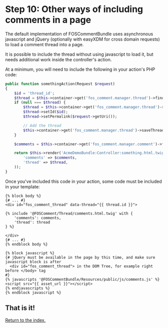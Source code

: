 Step 10: Other ways of including comments in a page
===================================================

The default implementation of FOSCommentBundle uses asynchronous javascript
and jQuery (optionally with easyXDM for cross domain requests) to load a comment
thread into a page.

It is possible to include the thread without using javascript to load it, but
needs additional work inside the controller's action.

At a minimum, you will need to include the following in your action's PHP code:

``` php
public function somethingAction(Request $request)
{
    $id = 'thread_id';
    $thread = $this->container->get('fos_comment.manager.thread')->findThreadById($id);
    if (null === $thread) {
        $thread = $this->container->get('fos_comment.manager.thread')->createThread();
        $thread->setId($id);
        $thread->setPermalink($request->getUri());

        // Add the thread
        $this->container->get('fos_comment.manager.thread')->saveThread($thread);
    }

    $comments = $this->container->get('fos_comment.manager.comment')->findCommentTreeByThread($thread);

    return $this->render('AcmeDemoBundle:Controller:something.html.twig', array(
        'comments' => $comments,
        'thread' => $thread,
    ));
}
```

Once you've included this code in your action, some code must be included in your
template:

``` jinga
{% block body %}
{# ... #}
<div id="fos_comment_thread" data-thread="{{ thread.id }}">

{% include '@FOSComment/Thread/comments.html.twig' with {
    'comments': comments,
    'thread': thread
} %}

</div>
{# ... #}
{% endblock body %}

{% block javascript %}
{# jQuery must be available in the page by this time, and make sure javascript block is after
  <div id="fos_comment_thread"> in the DOM Tree, for example right before </body> tag
#}
{% javascripts '@FOSCommentBundle/Resources/public/js/comments.js' %}
<script src="{{ asset_url }}"></script>
{% endjavascripts %}
{% endblock javascript %}

```

## That is it!
[Return to the index.](index.md)
